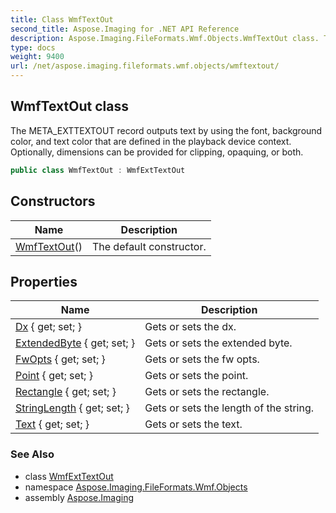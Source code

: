 ```yaml
---
title: Class WmfTextOut
second_title: Aspose.Imaging for .NET API Reference
description: Aspose.Imaging.FileFormats.Wmf.Objects.WmfTextOut class. The META_EXTTEXTOUT record outputs text by using the font background color and text color that are defined in the playback device context. Optionally dimensions can be provided for clipping opaquing or both
type: docs
weight: 9400
url: /net/aspose.imaging.fileformats.wmf.objects/wmftextout/
---
```

## WmfTextOut class

The META_EXTTEXTOUT record outputs text by using the font, background color, and text color that are defined in the playback device context. Optionally, dimensions can be provided for clipping, opaquing, or both.

```csharp
public class WmfTextOut : WmfExtTextOut
```

## Constructors

| Name | Description |
| --- | --- |
| [WmfTextOut](wmftextout/)() | The default constructor. |

## Properties

| Name | Description |
| --- | --- |
| [Dx](../../aspose.imaging.fileformats.wmf.objects/wmfexttextout/dx/) { get; set; } | Gets or sets the dx. |
| [ExtendedByte](../../aspose.imaging.fileformats.wmf.objects/wmfexttextout/extendedbyte/) { get; set; } | Gets or sets the extended byte. |
| [FwOpts](../../aspose.imaging.fileformats.wmf.objects/wmfexttextout/fwopts/) { get; set; } | Gets or sets the fw opts. |
| [Point](../../aspose.imaging.fileformats.wmf.objects/wmfpointobject/point/) { get; set; } | Gets or sets the point. |
| [Rectangle](../../aspose.imaging.fileformats.wmf.objects/wmfexttextout/rectangle/) { get; set; } | Gets or sets the rectangle. |
| [StringLength](../../aspose.imaging.fileformats.wmf.objects/wmfexttextout/stringlength/) { get; set; } | Gets or sets the length of the string. |
| [Text](../../aspose.imaging.fileformats.wmf.objects/wmfexttextout/text/) { get; set; } | Gets or sets the text. |

### See Also

* class [WmfExtTextOut](../wmfexttextout/)
* namespace [Aspose.Imaging.FileFormats.Wmf.Objects](../../aspose.imaging.fileformats.wmf.objects/)
* assembly [Aspose.Imaging](../../)


